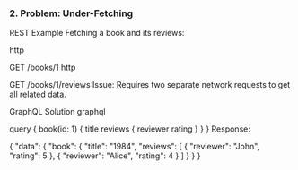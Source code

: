 ### 2. Problem: Under-Fetching
REST Example
Fetching a book and its reviews:

http

GET /books/1
http

GET /books/1/reviews
Issue: Requires two separate network requests to get all related data.

GraphQL Solution
graphql

query {
  book(id: 1) {
    title
    reviews {
      reviewer
      rating
    }
  }
}
Response:


{
  "data": {
    "book": {
      "title": "1984",
      "reviews": [
        { "reviewer": "John", "rating": 5 },
        { "reviewer": "Alice", "rating": 4 }
      ]
    }
  }
}